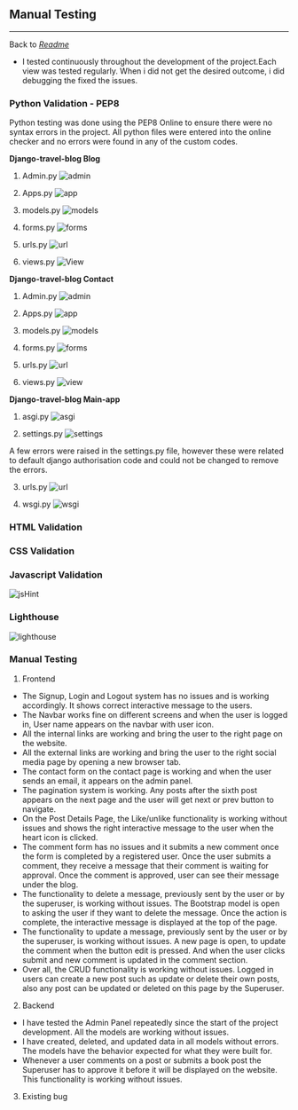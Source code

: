 ## Manual Testing
______________________________
Back to *[Readme](https://github.com/Deepak9912/django-travel-blog)*

* I tested continuously throughout the development of the project.Each view was tested regularly. When i did not get the desired outcome, i did debugging the fixed the issues.

### Python Validation - PEP8
Python testing was done using the PEP8 Online to ensure there were no syntax errors in the project. All python files were entered into the online checker and no errors were found in any of the custom codes.

**Django-travel-blog Blog**
1. Admin.py
![admin](https://user-images.githubusercontent.com/93731898/180001414-83f91a1f-d8a4-47f6-8b06-2d1c88c5da60.PNG)

2. Apps.py
![app](https://user-images.githubusercontent.com/93731898/180001498-5e0dcb16-4b3b-4872-bd01-f2d8f8ad1c69.PNG)

3. models.py
![models](https://user-images.githubusercontent.com/93731898/180001542-f035308e-a722-4915-b5d5-c2c539208267.PNG)

4. forms.py
![forms](https://user-images.githubusercontent.com/93731898/180001603-4469dd52-c7f8-4c6c-b33d-a4c1d8b3f177.PNG)

5. urls.py
![url](https://user-images.githubusercontent.com/93731898/180001665-8ed65077-15b4-4ccf-9f38-184129a17745.PNG)

6. views.py
![View](https://user-images.githubusercontent.com/93731898/180001710-ad6451aa-a77c-4ccb-867c-9157cb321e57.PNG)

**Django-travel-blog Contact**
1. Admin.py
![admin](https://user-images.githubusercontent.com/93731898/180001760-3bc0a277-1489-496b-8ae6-69ce45124482.PNG)

2. Apps.py
![app](https://user-images.githubusercontent.com/93731898/180001792-6d72345e-af3e-4126-a269-663e785de0d9.PNG)

3. models.py
 ![models](https://user-images.githubusercontent.com/93731898/180001854-de3a9b8c-b682-47f0-adde-7a8c37459d7b.PNG)

4. forms.py
![forms](https://user-images.githubusercontent.com/93731898/180001904-1c8432db-0c96-4908-a89f-a44d685ba429.PNG)

5. urls.py
![url](https://user-images.githubusercontent.com/93731898/180001947-7db85685-5ea4-48b8-a3c1-cb691af5150c.PNG)

6. views.py
![view](https://user-images.githubusercontent.com/93731898/180001997-c5ab272e-85bd-438f-ab87-8b25106d187e.PNG)


**Django-travel-blog Main-app**
1. asgi.py
![asgi](https://user-images.githubusercontent.com/93731898/180003644-5a496043-3153-46ab-a9f1-7513b52fba1c.PNG)

2. settings.py
![settings](https://user-images.githubusercontent.com/93731898/180003715-a53d78e5-dd7f-4567-b0f0-b8e723280039.PNG)

A few errors were raised in the settings.py file, however these were related to default django authorisation code and could not be changed to remove the errors.

3. urls.py
![url](https://user-images.githubusercontent.com/93731898/180003761-ca4b6d2e-3a22-4802-9444-4be3074581f1.PNG)

4. wsgi.py
![wsgi](https://user-images.githubusercontent.com/93731898/180003803-d60784d6-39cf-4bd6-92df-8f75bc6cfe26.PNG)


### HTML Validation 


### CSS Validation


### Javascript Validation
![jsHint](https://user-images.githubusercontent.com/93731898/180004804-9863f864-3617-4780-b897-efb1dbc9d369.PNG)

### Lighthouse
![lighthouse](https://user-images.githubusercontent.com/93731898/180081848-fe265411-3880-4a93-a49f-4b0efb2f4b44.PNG)


### Manual Testing

1. Frontend

- The Signup, Login and Logout system has no issues and is working accordingly. It shows correct interactive message to the users.
- The Navbar works fine on different screens and when the user is logged in, User name appears on the navbar with user icon.
- All the internal links are working and bring the user to the right page on the website.
- All the external links are working and bring the user to the right social media page by opening a new browser tab.
- The contact form on the contact page is working and when the user sends an email, it appears on the admin panel.
- The pagination system is working. Any posts after the sixth post appears on the next page and the user will get next or prev button to navigate.
- On the Post Details Page, the Like/unlike functionality is working without issues and shows the right interactive message to the user when the heart icon is clicked.
- The comment form has no issues and it submits a new comment once the form is completed by a registered user. Once the user submits a comment, they receive a message that their comment is waiting for approval. Once the comment is approved, user can see their message under the blog.
- The functionality to delete a message, previously sent by the user or by the superuser, is working without issues. The Bootstrap model is open to asking the user if they want to delete the message. Once the action is complete, the interactive message is displayed at the top of the page.
- The functionality to update a message, previously sent by the user or by the superuser, is working without issues. A new page is open, to update the comment when the button edit is pressed. And when the user clicks submit and new comment is updated in the comment section.
- Over all, the CRUD functionality is working without issues. Logged in users can create a new post such as update or delete their own posts, also any post can be updated or deleted on this page by the Superuser.


2. Backend

- I have tested the Admin Panel repeatedly since the start of the project development. All the models are working without issues.
- I have created, deleted, and updated data in all models without errors. The models have the behavior expected for what they were built for.
- Whenever a user comments on a post or submits a book post the Superuser has to approve it before it will be displayed on the website. This functionality is working without issues.


3. Existing bug

